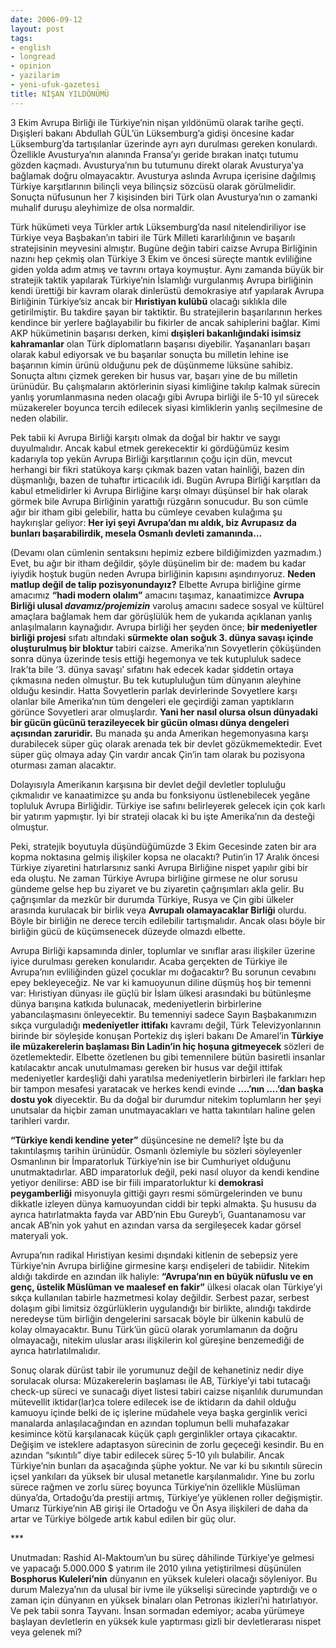 ```yaml
---
date: 2006-09-12
layout: post
tags:
- english
- longread
- opinion
- yazilarim
- yeni-ufuk-gazetesi
title: NİŞAN YILDÖNÜMÜ
---
```


3 Ekim Avrupa Birliği ile Türkiye’nin nişan yıldönümü olarak tarihe geçti. Dışişleri bakanı Abdullah GÜL’ün Lüksemburg’a gidişi öncesine kadar Lüksemburg’da tartışılanlar üzerinde ayrı ayrı durulması gereken konulardı. Özellikle Avusturya’nın alanında Fransa’yı geride bırakan inatçı tutumu gözden kaçmadı. Avusturya’nın bu tutumunu direkt olarak Avusturya’ya bağlamak doğru olmayacaktır. Avusturya aslında Avrupa içerisine dağılmış Türkiye karşıtlarının bilinçli veya bilinçsiz sözcüsü olarak görülmelidir. Sonuçta nüfusunun her 7 kişisinden biri Türk olan Avusturya’nın o zamanki muhalif duruşu aleyhimize de olsa normaldir.

Türk hükümeti veya Türkler artık Lüksemburg’da nasıl nitelendiriliyor ise Türkiye veya Başbakan’ın tabiri ile Türk Milleti kararlılığının ve başarılı stratejisinin meyvesini almıştır. Bugüne değin tabiri caizse Avrupa Birliğinin nazını hep çekmiş olan Türkiye 3 Ekim ve öncesi süreçte mantık evliliğine giden yolda adım atmış ve tavrını ortaya koymuştur. Aynı zamanda büyük bir stratejik taktik yapılarak Türkiye’nin İslamlığı vurgulanmış Avrupa birliğinin kendi ürettiği bir kavram olarak dinlerüstü demokrasiye atıf yapılarak Avrupa Birliğinin Türkiye’siz ancak bir **Hıristiyan kulübü** olacağı sıklıkla dile getirilmiştir. Bu takdire şayan bir taktiktir. Bu stratejilerin başarılarının herkes kendince bir yerlere bağlayabilir bu fikirler de ancak sahiplerini bağlar. Kimi AKP hükümetinin başarısı derken, kimi **dışişleri bakanlığındaki isimsiz kahramanlar** olan Türk diplomatların başarısı diyebilir. Yaşananları başarı olarak kabul ediyorsak ve bu başarılar sonuçta bu milletin lehine ise başarının kimin ürünü olduğunu pek de düşünmeme lüksüne sahibiz. Sonuçta altını çizmek gereken bir husus var, başarı yine de bu milletin ürünüdür. Bu çalışmaların aktörlerinin siyasi kimliğine takılıp kalmak sürecin yanlış yorumlanmasına neden olacağı gibi Avrupa birliği ile 5-10 yıl sürecek müzakereler boyunca tercih edilecek siyasi kimliklerin yanlış seçilmesine de neden olabilir.

Pek tabii ki Avrupa Birliği karşıtı olmak da doğal bir haktır ve saygı duyulmalıdır. Ancak kabul etmek gerekecektir ki gördüğümüz kesim kadarıyla top yekün Avrupa Birliği karşıtlarının çoğu için dün, mevcut herhangi bir fikri statükoya karşı çıkmak bazen vatan hainliği, bazen din düşmanlığı, bazen de tuhaftır irticacılık idi. Bugün Avrupa Birliği karşıtları da kabul etmelidirler ki Avrupa Birliğine karşı olmayı düşünsel bir hak olarak görmek bile Avrupa Birliğinin yarattığı rüzgârın sonucudur. Bu son cümle ağır bir itham gibi gelebilir, hatta bu cümleye cevaben kulağıma şu haykırışlar geliyor: **Her iyi şeyi Avrupa’dan mı aldık, biz Avrupasız da bunları başarabilirdik, mesela Osmanlı devleti zamanında…**

(Devamı olan cümlenin sentaksını hepimiz ezbere bildiğimizden yazmadım.) Evet, bu ağır bir itham değildir, şöyle düşünelim bir de: madem bu kadar iyiydik hoştuk bugün neden Avrupa birliğinin kapısını aşındırıyoruz. **Neden matlup değil de talip pozisyonundayız?** Elbette Avrupa birliğine girme amacımız **“hadi modern olalım”** amacını taşımaz, kanaatimizce **Avrupa Birliği ulusal _davamız/projemizin_** varoluş amacını sadece sosyal ve kültürel amaçlara bağlamak hem dar görüşlülük hem de yukarıda açıklanan yanlış anlaşılmaların kaynağıdır. Avrupa birliği her şeyden önce; **bir medeniyetler birliği projesi** sıfatı altındaki **sürmekte olan soğuk 3. dünya savaşı içinde oluşturulmuş bir bloktur** tabiri caizse. Amerika’nın Sovyetlerin çöküşünden sonra dünya üzerinde tesis ettiği hegemonya ve tek kutupluluk sadece Irak’ta bile ‘3. dünya savaşı’ sıfatını hak edecek kadar şiddetin ortaya çıkmasına neden olmuştur. Bu tek kutupluluğun tüm dünyanın aleyhine olduğu kesindir. Hatta Sovyetlerin parlak devirlerinde Sovyetlere karşı olanlar bile Amerika’nın tüm dengeleri ele geçirdiği zaman yaptıkların görünce Sovyetleri arar olmuşlardır. **Yani her nasıl olursa olsun dünyadaki bir gücün gücünü terazileyecek bir gücün olması dünya dengeleri açısından zaruridir.** Bu manada şu anda Amerikan hegemonyasına karşı durabilecek süper güç olarak arenada tek bir devlet gözükmemektedir. Evet süper güç olmaya aday Çin vardır ancak Çin’in tam olarak bu pozisyona oturması zaman alacaktır.

Dolayısıyla Amerikanın karşısına bir devlet değil devletler topluluğu çıkmalıdır ve kanaatimizce şu anda bu fonksiyonu üstlenebilecek yegâne topluluk Avrupa Birliğidir. Türkiye ise safını belirleyerek gelecek için çok karlı bir yatırım yapmıştır. İyi bir strateji olacak ki bu işte Amerika’nın da desteği olmuştur.

Peki, stratejik boyutuyla düşündüğümüzde 3 Ekim Gecesinde zaten bir ara kopma noktasına gelmiş ilişkiler kopsa ne olacaktı? Putin’in 17 Aralık öncesi Türkiye ziyaretini hatırlarsınız sanki Avrupa Birliğine nispet yapılır gibi bir eda oluştu. Ne zaman Türkiye Avrupa birliğine girmese ne olur sorusu gündeme gelse hep bu ziyaret ve bu ziyaretin çağrışımları akla gelir. Bu çağrışımlar da mezkûr bir durumda Türkiye, Rusya ve Çin gibi ülkeler arasında kurulacak bir birlik veya **Avrupalı olamayacaklar Birliği** olurdu. Böyle bir birliğin ne derece tercih edilebilir tartışmalıdır. Ancak olası böyle bir birliğin gücü de küçümsenecek düzeyde olmazdı elbette.

Avrupa Birliği kapsamında dinler, toplumlar ve sınıflar arası ilişkiler üzerine iyice durulması gereken konularıdır. Acaba gerçekten de Türkiye ile Avrupa’nın evliliğinden güzel çocuklar mı doğacaktır? Bu sorunun cevabını epey bekleyeceğiz. Ne var ki kamuoyunun diline düşmüş hoş bir temenni var: Hıristiyan dünyası ile güçlü bir İslam ülkesi arasındaki bu bütünleşme dünya barışına katkıda bulunacak, medeniyetlerin birbirlerine yabancılaşmasını önleyecektir. Bu temenniyi sadece Sayın Başbakanımızın sıkça vurguladığı **medeniyetler ittifakı** kavramı değil, Türk Televizyonlarının birinde bir söyleşide konuşan Portekiz dış işleri bakanı De Amarel’in **Türkiye ile müzakerelerin başlaması Bin Ladin’in hiç hoşuna gitmeyecek** sözleri de özetlemektedir. Elbette özetlenen bu gibi temennilere bütün basiretli insanlar katılacaktır ancak unutulmaması gereken bir husus var değil ittifak medeniyetler kardeşliği dahi yaratılsa medeniyetlerin birbirleri ile farkları hep bir tampon mesafesi yaratacak ve herkes kendi evinde **….’nın ….’dan başka dostu yok** diyecektir. Bu da doğal bir durumdur nitekim toplumların her şeyi unutsalar da hiçbir zaman unutmayacakları ve hatta takıntıları haline gelen tarihleri vardır.

**“Türkiye kendi kendine yeter”** düşüncesine ne demeli? İşte bu da takıntılaşmış tarihin ürünüdür. Osmanlı özlemiyle bu sözleri söyleyenler Osmanlının bir İmparatorluk Türkiye’nin ise bir Cumhuriyet olduğunu unutmaktadırlar. ABD imparatorluk değil, peki nasıl oluyor da kendi kendine yetiyor denilirse: ABD ise bir fiili imparatorluktur ki **demokrasi peygamberliği** misyonuyla gittiği gayrı resmi sömürgelerinden ve bunu dikkatle izleyen dünya kamuoyundan ciddi bir tepki almakta. Şu hususu da ayrıca hatırlatmakta fayda var ABD’nin Ebu Gureyb’i, Guantanamosu var ancak AB’nin yok yahut en azından varsa da sergileşecek kadar görsel materyali yok.

Avrupa’nın radikal Hıristiyan kesimi dışındaki kitlenin de sebepsiz yere Türkiye’nin Avrupa birliğine girmesine karşı endişeleri de tabiidir. Nitekim aldığı takdirde en azından ilk haliyle: **“Avrupa’nın en büyük nüfuslu ve en genç, üstelik Müslüman ve maalesef en fakir”** ülkesi olacak olan Türkiye’yi sıkça kullanılan tabirle hazmetmesi kolay değildir. Serbest pazar, serbest dolaşım gibi limitsiz özgürlüklerin uygulandığı bir birlikte, alındığı takdirde neredeyse tüm birliğin dengelerini sarsacak böyle bir ülkenin kabulü de kolay olmayacaktır. Bunu Türk’ün gücü olarak yorumlamanın da doğru olmayacağı, nitekim uluslar arası ilişkilerin kol güreşine benzemediği de ayrıca hatırlatılmalıdır.

Sonuç olarak dürüst tabir ile yorumunuz değil de kehanetiniz nedir diye sorulacak olursa: Müzakerelerin başlaması ile AB, Türkiye’yi tabi tutacağı check-up süreci ve sunacağı diyet listesi tabiri caizse nişanlılık durumundan mütevellit iktidar(lar)ca tolere edilecek ise de iktidarın da dahil olduğu kamuoyu içinde belki de iç işlerine müdahele veya başka gerginlik verici manalarda anlaşılacağından en azından toplumun belli muhafazakar kesimince kötü karşılanacak küçük çaplı gerginlikler ortaya çıkacaktır. Değişim ve isteklere adaptasyon sürecinin de zorlu geçeceği kesindir. Bu en azından “sıkıntılı” diye tabir edilecek süreç 5-10 yılı bulabilir. Ancak Türkiye’nin bunları da aşacağında şüphe yoktur. Ne var ki bu sıkıntılı sürecin içsel yankıları da yüksek bir ulusal metanetle karşılanmalıdır. Yine bu zorlu sürece rağmen ve zorlu süreç boyunca Türkiye’nin özellikle Müslüman dünya’da, Ortadoğu’da prestiji artmış, Türkiye’ye yüklenen roller değişmiştir. Umarız Türkiye’nin AB girişi ile Ortadoğu ve Ön Asya ilişkileri de daha da artar ve Türkiye bölgede artık kabul edilen bir güç olur.

\*\*\*

Unutmadan: Rashid Al-Maktoum’un bu süreç dâhilinde Türkiye’ye gelmesi ve yapacağı 5.000.000 $ yatırım ile 2010 yılına yetiştirilmesi düşünülen **Bosphorus Kuleleri’nin** dünyanın en yüksek kuleleri olacağı söyleniyor. Bu durum Malezya’nın da ulusal bir ivme ile yükselişi sürecinde yaptırdığı ve o zaman için dünyanın en yüksek binaları olan Petronas ikizleri’ni hatırlatıyor. Ve pek tabii sonra Tayvanı. İnsan sormadan edemiyor; acaba yürümeye başlayan devletlerin en yüksek kule yaptırması gizli bir devletlerarası nispet veya gelenek mi?
